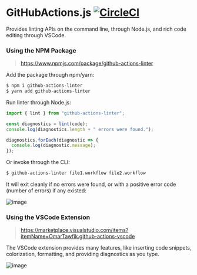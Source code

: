 # GitHubActions.js [![CircleCI](https://circleci.com/gh/OmarTawfik/github-actions-js.png?style=svg)](https://circleci.com/gh/OmarTawfik/github-actions-js)

Provides linting APIs on the command line, through Node.js, and rich code editing through VSCode.

### Using the NPM Package

> https://www.npmjs.com/package/github-actions-linter

Add the package through npm/yarn:

```bash
$ npm i github-actions-linter
$ yarn add github-actions-linter
```

Run linter through Node.js:

```ts
import { lint } from "github-actions-linter";

const diagnostics = lint(code);
console.log(diagnostics.length + " errors were found.");

diagnostics.forEach(diagnostic => {
  console.log(diagnostic.message);
});
```

Or invoke through the CLI:

```bash
$ github-actions-linter file1.workflow file2.workflow
```

It will exit cleanly if no errors were found, or with a positive error code (number of errors) if any existed:

![image](https://user-images.githubusercontent.com/15987992/53709938-bedad000-3def-11e9-8cc5-8ab55b1462e2.png)

### Using the VSCode Extension

> https://marketplace.visualstudio.com/items?itemName=OmarTawfik.github-actions-vscode

The VSCode extension provides many features, like inserting code snippets, colorization, formatting, and providing diagnostics as you type.

![image](https://user-images.githubusercontent.com/15987992/53720680-33c10080-3e16-11e9-8e14-4c180cee2088.png)
